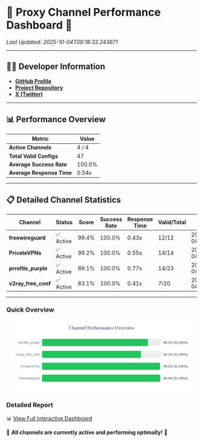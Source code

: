 # 🌟 Proxy Channel Performance Dashboard 🌟

_Last Updated: 2025-10-04T09:18:33.243671_

---

## 👩‍💻 Developer Information

- **[GitHub Profile](https://github.com/4n0nymou3)**  
- **[Project Repository](https://github.com/4n0nymou3/multi-proxy-config-fetcher)**  
- **[X (Twitter)](https://x.com/4n0nymou3)**  

---

## 📊 Performance Overview

| Metric                | Value       |
|-----------------------|-------------|
| **Active Channels**   | 4 / 4       |
| **Total Valid Configs** | 47          |
| **Average Success Rate** | 100.0%      |
| **Average Response Time** | 0.54s       |

---

## 📋 Detailed Channel Statistics

| Channel          | Status     | Score  | Success Rate | Response Time | Valid/Total | Last Success               |
|------------------|------------|--------|--------------|---------------|-------------|----------------------------|
| **freewireguard**  | ✅ Active  | 99.4%  | 100.0% | 0.43s         | 12/12       | 2025-10-04T09:18:33.242369 |
| **PrivateVPNs**  | ✅ Active  | 99.2%  | 100.0% | 0.55s         | 14/14       | 2025-10-04T09:18:32.789999 |
| **prrofile_purple**  | ✅ Active  | 89.1%  | 100.0% | 0.77s         | 14/23       | 2025-10-04T09:18:31.733795 |
| **v2ray_free_conf**  | ✅ Active  | 83.1%  | 100.0% | 0.41s         | 7/20       | 2025-10-04T09:18:32.202690 |

---

### Quick Overview
<div align="center">
  <a href="https://raw.githubusercontent.com/nullluser/NullRepo/refs/heads/main/assets/channel_stats_chart.svg">
    <img src="https://raw.githubusercontent.com/nullluser/NullRepo/refs/heads/main/assets/channel_stats_chart.svg" alt="Source Performance Statistics" width="800">
  </a>
</div>

### Detailed Report
📊 [View Full Interactive Dashboard](https://htmlpreview.github.io/?https://github.com/nullluser/NullRepo/blob/main/assets/performance_report.html)

🎉 **All channels are currently active and performing optimally!** 🎉
